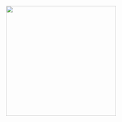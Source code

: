 <p align="center"><a href="https://dashboard.heroku.com/new?template=https%3A%2F%2Fgithub.com%2Fkairnex%2Fspotify"><img src="https://img.shields.io/badge/Deploy%20To%20Heroku-hotpink?style=for-the-badge&logo=heroku" width="300"/></a></p>
